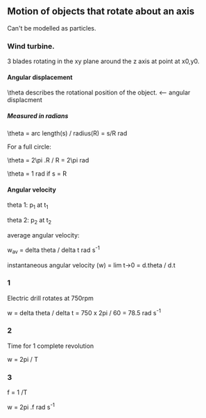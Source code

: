 ## Motion of objects that rotate about an axis
Can't be modelled as particles.

### Wind turbine.
3 blades rotating in the xy plane around the z axis at point at x0,y0.


#### Angular displacement
\theta describes the rotational position of the object.  <-- angular displacment

##### Measured in radians
\theta = arc length(s)  /  radius(R)  =  s/R rad

For a full circle:

\theta = 2\pi .R  /  R = 2\pi rad

\theta = 1 rad if s = R

#### Angular velocity
theta 1: p<sub>1</sub>  at t<sub>1</sub>

theta 2: p<sub>2</sub>  at t<sub>2</sub>

average angular velocity:

w<sub>av</sub>  =  delta theta  /  delta t    rad s<sup>-1</sup>

instantaneous angular velocity (w)  =  lim t->0 = d.theta / d.t

### 1
Electric drill rotates at 750rpm

w = delta theta / delta t   =   750 x 2pi  /  60   =  78.5 rad s<sup>-1</sup>

### 2
Time for 1 complete revolution

w = 2pi / T

### 3
f = 1 /T

w = 2pi .f rad s<sup>-1</sup>
